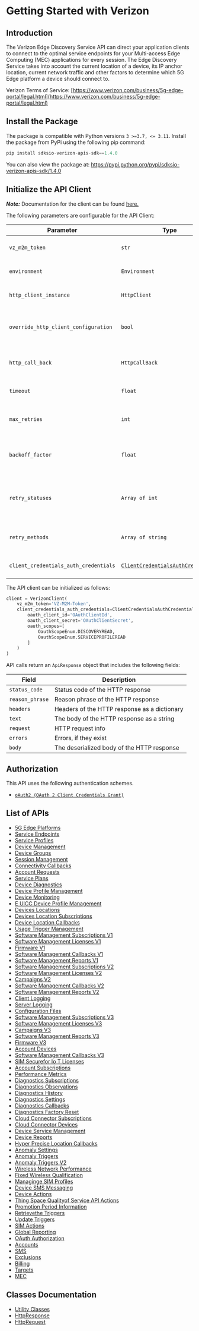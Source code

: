 
# Getting Started with Verizon

## Introduction

The Verizon Edge Discovery Service API can direct your application clients to connect to the optimal service endpoints for your Multi-access Edge Computing (MEC) applications for every session. The Edge Discovery Service takes into account the current location of a device, its IP anchor location, current network traffic and other factors to determine which 5G Edge platform a device should connect to.

Verizon Terms of Service: [https://www.verizon.com/business/5g-edge-portal/legal.html](https://www.verizon.com/business/5g-edge-portal/legal.html)

## Install the Package

The package is compatible with Python versions `3 >=3.7, <= 3.11`.
Install the package from PyPi using the following pip command:

```python
pip install sdksio-verizon-apis-sdk==1.4.0
```

You can also view the package at:
https://pypi.python.org/pypi/sdksio-verizon-apis-sdk/1.4.0

## Initialize the API Client

**_Note:_** Documentation for the client can be found [here.](https://www.github.com/sdks-io/verizon-apis-python-sdk/tree/1.4.0/doc/client.md)

The following parameters are configurable for the API Client:

| Parameter | Type | Description |
|  --- | --- | --- |
| `vz_m2m_token` | `str` | M2M Session Token ([How to generate an M2M session token?](page:getting-started/5g-edge-developer-creds-token#obtaining-a-vz-m2m-session-token-programmatically)) |
| `environment` | `Environment` | The API environment. <br> **Default: `Environment.PRODUCTION`** |
| `http_client_instance` | `HttpClient` | The Http Client passed from the sdk user for making requests |
| `override_http_client_configuration` | `bool` | The value which determines to override properties of the passed Http Client from the sdk user |
| `http_call_back` | `HttpCallBack` | The callback value that is invoked before and after an HTTP call is made to an endpoint |
| `timeout` | `float` | The value to use for connection timeout. <br> **Default: 60** |
| `max_retries` | `int` | The number of times to retry an endpoint call if it fails. <br> **Default: 0** |
| `backoff_factor` | `float` | A backoff factor to apply between attempts after the second try. <br> **Default: 2** |
| `retry_statuses` | `Array of int` | The http statuses on which retry is to be done. <br> **Default: [408, 413, 429, 500, 502, 503, 504, 521, 522, 524]** |
| `retry_methods` | `Array of string` | The http methods on which retry is to be done. <br> **Default: ['GET', 'PUT']** |
| `client_credentials_auth_credentials` | [`ClientCredentialsAuthCredentials`](https://www.github.com/sdks-io/verizon-apis-python-sdk/tree/1.4.0/doc/$a/https://www.github.com/sdks-io/verizon-apis-python-sdk/tree/1.4.0/oauth-2-client-credentials-grant.md) | The credential object for OAuth 2 Client Credentials Grant |

The API client can be initialized as follows:

```python
client = VerizonClient(
    vz_m2m_token='VZ-M2M-Token',
    client_credentials_auth_credentials=ClientCredentialsAuthCredentials(
        oauth_client_id='OAuthClientId',
        oauth_client_secret='OAuthClientSecret',
        oauth_scopes=[
            OauthScopeEnum.DISCOVERYREAD,
            OauthScopeEnum.SERVICEPROFILEREAD
        ]
    )
)
```

API calls return an `ApiResponse` object that includes the following fields:

| Field | Description |
|  --- | --- |
| `status_code` | Status code of the HTTP response |
| `reason_phrase` | Reason phrase of the HTTP response |
| `headers` | Headers of the HTTP response as a dictionary |
| `text` | The body of the HTTP response as a string |
| `request` | HTTP request info |
| `errors` | Errors, if they exist |
| `body` | The deserialized body of the HTTP response |

## Authorization

This API uses the following authentication schemes.

* [`oAuth2 (OAuth 2 Client Credentials Grant)`](https://www.github.com/sdks-io/verizon-apis-python-sdk/tree/1.4.0/doc/$a/https://www.github.com/sdks-io/verizon-apis-python-sdk/tree/1.4.0/oauth-2-client-credentials-grant.md)

## List of APIs

* [5G Edge Platforms](https://www.github.com/sdks-io/verizon-apis-python-sdk/tree/1.4.0/doc/controllers/5g-edge-platforms.md)
* [Service Endpoints](https://www.github.com/sdks-io/verizon-apis-python-sdk/tree/1.4.0/doc/controllers/service-endpoints.md)
* [Service Profiles](https://www.github.com/sdks-io/verizon-apis-python-sdk/tree/1.4.0/doc/controllers/service-profiles.md)
* [Device Management](https://www.github.com/sdks-io/verizon-apis-python-sdk/tree/1.4.0/doc/controllers/device-management.md)
* [Device Groups](https://www.github.com/sdks-io/verizon-apis-python-sdk/tree/1.4.0/doc/controllers/device-groups.md)
* [Session Management](https://www.github.com/sdks-io/verizon-apis-python-sdk/tree/1.4.0/doc/controllers/session-management.md)
* [Connectivity Callbacks](https://www.github.com/sdks-io/verizon-apis-python-sdk/tree/1.4.0/doc/controllers/connectivity-callbacks.md)
* [Account Requests](https://www.github.com/sdks-io/verizon-apis-python-sdk/tree/1.4.0/doc/controllers/account-requests.md)
* [Service Plans](https://www.github.com/sdks-io/verizon-apis-python-sdk/tree/1.4.0/doc/controllers/service-plans.md)
* [Device Diagnostics](https://www.github.com/sdks-io/verizon-apis-python-sdk/tree/1.4.0/doc/controllers/device-diagnostics.md)
* [Device Profile Management](https://www.github.com/sdks-io/verizon-apis-python-sdk/tree/1.4.0/doc/controllers/device-profile-management.md)
* [Device Monitoring](https://www.github.com/sdks-io/verizon-apis-python-sdk/tree/1.4.0/doc/controllers/device-monitoring.md)
* [E UICC Device Profile Management](https://www.github.com/sdks-io/verizon-apis-python-sdk/tree/1.4.0/doc/controllers/e-uicc-device-profile-management.md)
* [Devices Locations](https://www.github.com/sdks-io/verizon-apis-python-sdk/tree/1.4.0/doc/controllers/devices-locations.md)
* [Devices Location Subscriptions](https://www.github.com/sdks-io/verizon-apis-python-sdk/tree/1.4.0/doc/controllers/devices-location-subscriptions.md)
* [Device Location Callbacks](https://www.github.com/sdks-io/verizon-apis-python-sdk/tree/1.4.0/doc/controllers/device-location-callbacks.md)
* [Usage Trigger Management](https://www.github.com/sdks-io/verizon-apis-python-sdk/tree/1.4.0/doc/controllers/usage-trigger-management.md)
* [Software Management Subscriptions V1](https://www.github.com/sdks-io/verizon-apis-python-sdk/tree/1.4.0/doc/controllers/software-management-subscriptions-v1.md)
* [Software Management Licenses V1](https://www.github.com/sdks-io/verizon-apis-python-sdk/tree/1.4.0/doc/controllers/software-management-licenses-v1.md)
* [Firmware V1](https://www.github.com/sdks-io/verizon-apis-python-sdk/tree/1.4.0/doc/controllers/firmware-v1.md)
* [Software Management Callbacks V1](https://www.github.com/sdks-io/verizon-apis-python-sdk/tree/1.4.0/doc/controllers/software-management-callbacks-v1.md)
* [Software Management Reports V1](https://www.github.com/sdks-io/verizon-apis-python-sdk/tree/1.4.0/doc/controllers/software-management-reports-v1.md)
* [Software Management Subscriptions V2](https://www.github.com/sdks-io/verizon-apis-python-sdk/tree/1.4.0/doc/controllers/software-management-subscriptions-v2.md)
* [Software Management Licenses V2](https://www.github.com/sdks-io/verizon-apis-python-sdk/tree/1.4.0/doc/controllers/software-management-licenses-v2.md)
* [Campaigns V2](https://www.github.com/sdks-io/verizon-apis-python-sdk/tree/1.4.0/doc/controllers/campaigns-v2.md)
* [Software Management Callbacks V2](https://www.github.com/sdks-io/verizon-apis-python-sdk/tree/1.4.0/doc/controllers/software-management-callbacks-v2.md)
* [Software Management Reports V2](https://www.github.com/sdks-io/verizon-apis-python-sdk/tree/1.4.0/doc/controllers/software-management-reports-v2.md)
* [Client Logging](https://www.github.com/sdks-io/verizon-apis-python-sdk/tree/1.4.0/doc/controllers/client-logging.md)
* [Server Logging](https://www.github.com/sdks-io/verizon-apis-python-sdk/tree/1.4.0/doc/controllers/server-logging.md)
* [Configuration Files](https://www.github.com/sdks-io/verizon-apis-python-sdk/tree/1.4.0/doc/controllers/configuration-files.md)
* [Software Management Subscriptions V3](https://www.github.com/sdks-io/verizon-apis-python-sdk/tree/1.4.0/doc/controllers/software-management-subscriptions-v3.md)
* [Software Management Licenses V3](https://www.github.com/sdks-io/verizon-apis-python-sdk/tree/1.4.0/doc/controllers/software-management-licenses-v3.md)
* [Campaigns V3](https://www.github.com/sdks-io/verizon-apis-python-sdk/tree/1.4.0/doc/controllers/campaigns-v3.md)
* [Software Management Reports V3](https://www.github.com/sdks-io/verizon-apis-python-sdk/tree/1.4.0/doc/controllers/software-management-reports-v3.md)
* [Firmware V3](https://www.github.com/sdks-io/verizon-apis-python-sdk/tree/1.4.0/doc/controllers/firmware-v3.md)
* [Account Devices](https://www.github.com/sdks-io/verizon-apis-python-sdk/tree/1.4.0/doc/controllers/account-devices.md)
* [Software Management Callbacks V3](https://www.github.com/sdks-io/verizon-apis-python-sdk/tree/1.4.0/doc/controllers/software-management-callbacks-v3.md)
* [SIM Securefor Io T Licenses](https://www.github.com/sdks-io/verizon-apis-python-sdk/tree/1.4.0/doc/controllers/sim-securefor-io-t-licenses.md)
* [Account Subscriptions](https://www.github.com/sdks-io/verizon-apis-python-sdk/tree/1.4.0/doc/controllers/account-subscriptions.md)
* [Performance Metrics](https://www.github.com/sdks-io/verizon-apis-python-sdk/tree/1.4.0/doc/controllers/performance-metrics.md)
* [Diagnostics Subscriptions](https://www.github.com/sdks-io/verizon-apis-python-sdk/tree/1.4.0/doc/controllers/diagnostics-subscriptions.md)
* [Diagnostics Observations](https://www.github.com/sdks-io/verizon-apis-python-sdk/tree/1.4.0/doc/controllers/diagnostics-observations.md)
* [Diagnostics History](https://www.github.com/sdks-io/verizon-apis-python-sdk/tree/1.4.0/doc/controllers/diagnostics-history.md)
* [Diagnostics Settings](https://www.github.com/sdks-io/verizon-apis-python-sdk/tree/1.4.0/doc/controllers/diagnostics-settings.md)
* [Diagnostics Callbacks](https://www.github.com/sdks-io/verizon-apis-python-sdk/tree/1.4.0/doc/controllers/diagnostics-callbacks.md)
* [Diagnostics Factory Reset](https://www.github.com/sdks-io/verizon-apis-python-sdk/tree/1.4.0/doc/controllers/diagnostics-factory-reset.md)
* [Cloud Connector Subscriptions](https://www.github.com/sdks-io/verizon-apis-python-sdk/tree/1.4.0/doc/controllers/cloud-connector-subscriptions.md)
* [Cloud Connector Devices](https://www.github.com/sdks-io/verizon-apis-python-sdk/tree/1.4.0/doc/controllers/cloud-connector-devices.md)
* [Device Service Management](https://www.github.com/sdks-io/verizon-apis-python-sdk/tree/1.4.0/doc/controllers/device-service-management.md)
* [Device Reports](https://www.github.com/sdks-io/verizon-apis-python-sdk/tree/1.4.0/doc/controllers/device-reports.md)
* [Hyper Precise Location Callbacks](https://www.github.com/sdks-io/verizon-apis-python-sdk/tree/1.4.0/doc/controllers/hyper-precise-location-callbacks.md)
* [Anomaly Settings](https://www.github.com/sdks-io/verizon-apis-python-sdk/tree/1.4.0/doc/controllers/anomaly-settings.md)
* [Anomaly Triggers](https://www.github.com/sdks-io/verizon-apis-python-sdk/tree/1.4.0/doc/controllers/anomaly-triggers.md)
* [Anomaly Triggers V2](https://www.github.com/sdks-io/verizon-apis-python-sdk/tree/1.4.0/doc/controllers/anomaly-triggers-v2.md)
* [Wireless Network Performance](https://www.github.com/sdks-io/verizon-apis-python-sdk/tree/1.4.0/doc/controllers/wireless-network-performance.md)
* [Fixed Wireless Qualification](https://www.github.com/sdks-io/verizon-apis-python-sdk/tree/1.4.0/doc/controllers/fixed-wireless-qualification.md)
* [Managinge SIM Profiles](https://www.github.com/sdks-io/verizon-apis-python-sdk/tree/1.4.0/doc/controllers/managinge-sim-profiles.md)
* [Device SMS Messaging](https://www.github.com/sdks-io/verizon-apis-python-sdk/tree/1.4.0/doc/controllers/device-sms-messaging.md)
* [Device Actions](https://www.github.com/sdks-io/verizon-apis-python-sdk/tree/1.4.0/doc/controllers/device-actions.md)
* [Thing Space Qualityof Service API Actions](https://www.github.com/sdks-io/verizon-apis-python-sdk/tree/1.4.0/doc/controllers/thing-space-qualityof-service-api-actions.md)
* [Promotion Period Information](https://www.github.com/sdks-io/verizon-apis-python-sdk/tree/1.4.0/doc/controllers/promotion-period-information.md)
* [Retrievethe Triggers](https://www.github.com/sdks-io/verizon-apis-python-sdk/tree/1.4.0/doc/controllers/retrievethe-triggers.md)
* [Update Triggers](https://www.github.com/sdks-io/verizon-apis-python-sdk/tree/1.4.0/doc/controllers/update-triggers.md)
* [SIM Actions](https://www.github.com/sdks-io/verizon-apis-python-sdk/tree/1.4.0/doc/controllers/sim-actions.md)
* [Global Reporting](https://www.github.com/sdks-io/verizon-apis-python-sdk/tree/1.4.0/doc/controllers/global-reporting.md)
* [OAuth Authorization](https://www.github.com/sdks-io/verizon-apis-python-sdk/tree/1.4.0/doc/controllers/oauth-authorization.md)
* [Accounts](https://www.github.com/sdks-io/verizon-apis-python-sdk/tree/1.4.0/doc/controllers/accounts.md)
* [SMS](https://www.github.com/sdks-io/verizon-apis-python-sdk/tree/1.4.0/doc/controllers/sms.md)
* [Exclusions](https://www.github.com/sdks-io/verizon-apis-python-sdk/tree/1.4.0/doc/controllers/exclusions.md)
* [Billing](https://www.github.com/sdks-io/verizon-apis-python-sdk/tree/1.4.0/doc/controllers/billing.md)
* [Targets](https://www.github.com/sdks-io/verizon-apis-python-sdk/tree/1.4.0/doc/controllers/targets.md)
* [MEC](https://www.github.com/sdks-io/verizon-apis-python-sdk/tree/1.4.0/doc/controllers/mec.md)

## Classes Documentation

* [Utility Classes](https://www.github.com/sdks-io/verizon-apis-python-sdk/tree/1.4.0/doc/utility-classes.md)
* [HttpResponse](https://www.github.com/sdks-io/verizon-apis-python-sdk/tree/1.4.0/doc/http-response.md)
* [HttpRequest](https://www.github.com/sdks-io/verizon-apis-python-sdk/tree/1.4.0/doc/http-request.md)

